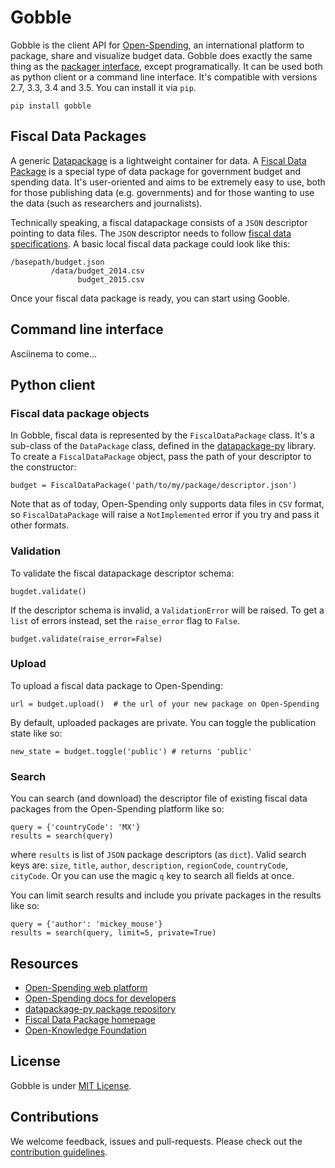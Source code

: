 # Gobble

Gobble is the client API for [Open-Spending](next.openspending.org), an international platform to package, share and visualize budget data. Gobble does exactly the same thing as the [packager interface](next.openspending.org/packager), except programatically. It can be used both as python client or a command line interface. It's compatible with versions 2.7, 3.3, 3.4 and 3.5. You can install it via `pip`.

```
pip install gobble
```

## Fiscal Data Packages

A generic [Datapackage](http://frictionlessdata.io/data-packages/) is a lightweight container for data. A [Fiscal Data Package](http://fiscal.dataprotocols.org/) is a special type of data package for government budget and spending data. It's user-oriented and aims to be extremely easy to use, both for those publishing data (e.g. governments) and for those wanting to use the data (such as researchers and journalists). 

Technically speaking, a fiscal datapackage consists of a `JSON` descriptor pointing to data files. The `JSON` descriptor needs to follow [fiscal data specifications](http://fiscal.dataprotocols.org/spec/). A basic local fiscal data package could look like this:

```
/basepath/budget.json   
         /data/budget_2014.csv
               budget_2015.csv
```

Once your fiscal data package is ready, you can start using Gooble.

## Command line interface

Asciinema to come... 

## Python client

### Fiscal data package objects

In Gobble, fiscal data is represented by the `FiscalDataPackage` class. It's a sub-class of the `DataPackage` class, defined in the [datapackage-py](https://github.com/frictionlessdata/datapackage-py) library. To create a `FiscalDataPackage` object, pass the path of your descriptor to the constructor:

```
budget = FiscalDataPackage('path/to/my/package/descriptor.json')
```

Note that as of today, Open-Spending only supports data files in `CSV` format, so `FiscalDataPackage` will raise a `NotImplemented` error if you try and pass it other formats.

### Validation

To validate the fiscal datapackage descriptor schema:

```
bugdet.validate()
```

If the descriptor schema is invalid, a `ValidationError` will be raised. To get a `list` of errors instead, set the `raise_error` flag to `False`.
```
budget.validate(raise_error=False)
```

### Upload

To upload a fiscal data package to Open-Spending: 

```
url = budget.upload()  # the url of your new package on Open-Spending
```

By default, uploaded packages are private. You can toggle the publication state like so:

```
new_state = budget.toggle('public') # returns 'public'
```

###  Search

You can search (and download) the descriptor file of existing fiscal data packages from the Open-Spending platform like so:

```
query = {'countryCode': 'MX'}
results = search(query)
```

where `results` is list of `JSON` package descriptors (as `dict`). Valid search keys are: `size`, `title`, `author`, `description`, `regionCode`, `countryCode`, `cityCode`. Or you can use the magic  `q` key to search all fields at once.

You can limit search results and include you private packages in the results like so:

```
query = {'author': 'mickey_mouse'}
results = search(query, limit=5, private=True)
```

## Resources

- [Open-Spending web platform](next.openspending.org) 
- [Open-Spending docs for developers](http://docs.openspending.org/en/latest/)
- [datapackage-py package repository](http://frictionlessdata.io/data-packages/) 
- [Fiscal Data Package homepage](http://fiscal.dataprotocols.org/)
- [Open-Knowledge Foundation](https://okfn.org)

## License

Gobble is under [MIT License](https://opensource.org/licenses/MIT).

## Contributions

We welcome feedback, issues and pull-requests. Please check out the [contribution guidelines](https://github.com/okfn/coding-standards). 